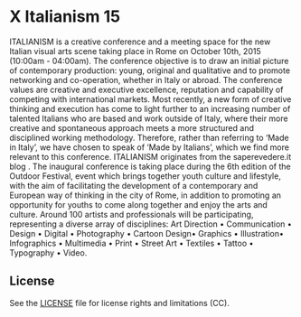 # X Italianism 15

ITALIANISM is a creative conference and a meeting space for the new Italian visual arts scene taking place in Rome on October 10th, 2015 (10:00am - 04:00am).
The conference objective is to draw an initial picture of contemporary production: young, original and qualitative and to promote networking and co-operation, whether in Italy or abroad.
The conference values are creative and executive excellence, reputation and capability of competing with international markets. Most recently, a new form of creative thinking and execution has come to light further to an increasing number of talented Italians who are based and work outside of Italy, where their more creative and spontaneous approach meets a more structured and disciplined working methodology. Therefore, rather than referring to ‘Made in Italy’, we have chosen to speak of ‘Made by Italians’, which we find more relevant to this conference.
ITALIANISM originates from the saperevedere.it blog . The inaugural conference is taking place during the 6th edition of the Outdoor Festival, event which brings together youth culture and lifestyle, with the aim of facilitating the development of a contemporary and European way of thinking in the city of Rome, in addition to promoting an opportunity for youths to come along together and enjoy the arts and culture.
Around 100 artists and professionals will be participating, representing a diverse array of disciplines:
Art Direction • Communication • Design • Digital • Photography • Cartoon Design• Graphics • Illustration• Infographics • Multimedia • Print • Street Art • Textiles • Tattoo • Typography • Video.

## License

See the [LICENSE](license.md) file for license rights and limitations (CC).